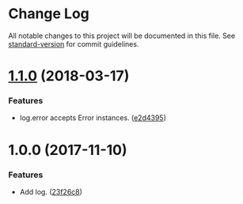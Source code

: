 # Change Log

All notable changes to this project will be documented in this file. See [standard-version](https://github.com/conventional-changelog/standard-version) for commit guidelines.

<a name="1.1.0"></a>
# [1.1.0](https://github.com/darkobits/log/compare/v1.0.0...v1.1.0) (2018-03-17)


### Features

* log.error accepts Error instances. ([e2d4395](https://github.com/darkobits/log/commit/e2d4395))



<a name="1.0.0"></a>
# 1.0.0 (2017-11-10)


### Features

* Add log. ([23f26c8](https://github.com/darkobits/log/commit/23f26c8))
